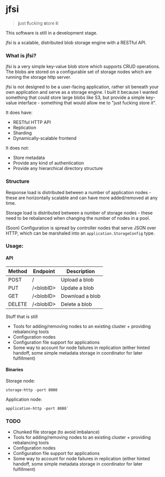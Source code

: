 # jfsi

> **j**ust **f**ucking **s**tore **i**t

This software is still in a development stage.

jfsi is a scalable, distributed blob storage engine with a RESTful API.

### What is jfsi?
jfsi is a very simple key-value blob store which supports CRUD
operations. The blobs are stored on a configurable set of storage
nodes which are running the storage http server.

jfsi is not designed to be a user-facing application, rather sit beneath
your own application and serve as a storage engine. I built it because
I wanted something that could store large blobs like S3, but provide a
simple key-value interface - something that would allow me to
"just fucking store it".

It does have:
 - RESTful HTTP API
 - Replication
 - Sharding
 - Dynamically-scalable frontend

It does not:
 - Store metadata
 - Provide any kind of authentication
 - Provide any hierarchical directory structure

### Structure

Response load is distributed between a number of application nodes - these
are horizontally scalable and can have more added/removed at any time.

Storage load is distributed between a number of storage nodes - these
need to be rebalanced when changing the number of nodes in a pool.

(Soon) Configuration is spread by controller nodes that serve JSON over HTTP,
which can be marshaled into an `application.StorageConfig` type.

### Usage:

#### API

| **Method**    | **Endpoint**      | **Description**   |
|---------------|-------------------|-------------------|
| POST          | /                 | Upload a blob     |
| PUT           | /&lt;blobID&gt;   | Update a blob     |
| GET           | /&lt;blobID&gt;   | Download a blob   |
| DELETE        | /&lt;blobID&gt;   | Delete a blob     |

Stuff that is still 
- Tools for adding/removing nodes to an existing cluster + providing rebalancing tools
- Configuration nodes
- Configuration file support for applications
- Some way to account for node failures in replication (either hinted handoff, some simple metadata storage in coordinator for later fulfillment)


#### Binaries
Storage node:
```
storage-http -port 8000
```

Application node:
```
application-http -port 8080`
```

### TODO
 - Chunked file storage (to avoid imbalance)
 - Tools for adding/removing nodes to an existing cluster + providing rebalancing tools
 - Configuration nodes
 - Configuration file support for applications
 - Some way to account for node failures in replication (either hinted handoff, some simple metadata storage in coordinator for later fulfillment)
